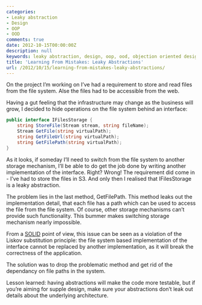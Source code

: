 ```yaml
---
categories:
- Leaky abstraction
- Design
- OOP
- OOD
comments: true
date: 2012-10-15T00:00:00Z
description: null
keywords: leaky abstraction, design, oop, ood, objection oriented design, code smell
title: 'Learning From Mistakes: Leaky Abstractions'
url: /2012/10/15/learning-from-mistakes-leaky-abstractions/
---
```


On the project I’m working on I’ve had a requirement to store and read files
from the file system. Alse the files had to be accessible from the web.

Having a gut feeling that the infrastructure may change as the business will
grow, I decided to hide operations on the file system behind an interface:
``` c#
public interface IFilesStorage {
    string StoreFile(Stream stream, string fileName);
    Stream GetFile(string virtualPath);
    string GetFileUrl(string virtualPath);
    string GetFilePath(string virtualPath);
}
```

As it looks, if someday I’ll need to switch from the file
system to another storage mechanism, I’ll be able to do get the
job done by writing another implementation of the interface.
Right? Wrong! The requirement did come in - I’ve had to store
the files in S3. And only then I realised that IFilesStorage is
a leaky abstraction.

<!--more-->

The problem lies in the last method, GetFilePath. This method
leaks out the implementation detail, that each file has a path
which can be used to access the file from the file system. Of
course, other storage mechanisms can’t provide such
functionality. This bummer makes switching storage mechanism
nearly impossible.

From a [SOLID](http://en.wikipedia.org/wiki/SOLID_%28object-oriented_design%29) point of view, this issue can be seen as a
violation of the Liskov substitution principle: the file system
based implementation of the interface cannot be replaced by
another implementation, as it will break the correctness of the
application.

The solution was to drop the problematic method and get rid of
the dependancy on file paths in the system.

Lesson learned: having abstractions will make the code more testable,
but if you’re aiming for supple design, make
sure your abstractions don’t leak out details about the
underlying architecture.
